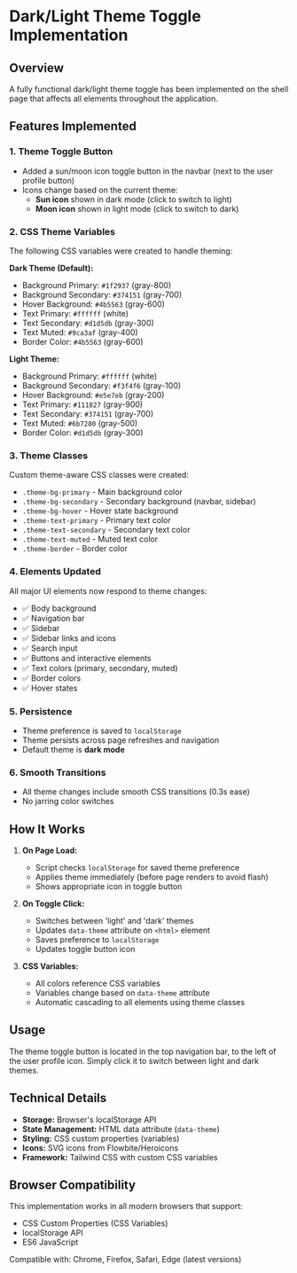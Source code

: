 # Dark/Light Theme Toggle Implementation

## Overview
A fully functional dark/light theme toggle has been implemented on the shell page that affects all elements throughout the application.

## Features Implemented

### 1. **Theme Toggle Button**
- Added a sun/moon icon toggle button in the navbar (next to the user profile button)
- Icons change based on the current theme:
  - **Sun icon** shown in dark mode (click to switch to light)
  - **Moon icon** shown in light mode (click to switch to dark)

### 2. **CSS Theme Variables**
The following CSS variables were created to handle theming:

**Dark Theme (Default):**
- Background Primary: `#1f2937` (gray-800)
- Background Secondary: `#374151` (gray-700)
- Hover Background: `#4b5563` (gray-600)
- Text Primary: `#ffffff` (white)
- Text Secondary: `#d1d5db` (gray-300)
- Text Muted: `#9ca3af` (gray-400)
- Border Color: `#4b5563` (gray-600)

**Light Theme:**
- Background Primary: `#ffffff` (white)
- Background Secondary: `#f3f4f6` (gray-100)
- Hover Background: `#e5e7eb` (gray-200)
- Text Primary: `#111827` (gray-900)
- Text Secondary: `#374151` (gray-700)
- Text Muted: `#6b7280` (gray-500)
- Border Color: `#d1d5db` (gray-300)

### 3. **Theme Classes**
Custom theme-aware CSS classes were created:
- `.theme-bg-primary` - Main background color
- `.theme-bg-secondary` - Secondary background (navbar, sidebar)
- `.theme-bg-hover` - Hover state background
- `.theme-text-primary` - Primary text color
- `.theme-text-secondary` - Secondary text color
- `.theme-text-muted` - Muted text color
- `.theme-border` - Border color

### 4. **Elements Updated**
All major UI elements now respond to theme changes:
- ✅ Body background
- ✅ Navigation bar
- ✅ Sidebar
- ✅ Sidebar links and icons
- ✅ Search input
- ✅ Buttons and interactive elements
- ✅ Text colors (primary, secondary, muted)
- ✅ Border colors
- ✅ Hover states

### 5. **Persistence**
- Theme preference is saved to `localStorage`
- Theme persists across page refreshes and navigation
- Default theme is **dark mode**

### 6. **Smooth Transitions**
- All theme changes include smooth CSS transitions (0.3s ease)
- No jarring color switches

## How It Works

1. **On Page Load:**
   - Script checks `localStorage` for saved theme preference
   - Applies theme immediately (before page renders to avoid flash)
   - Shows appropriate icon in toggle button

2. **On Toggle Click:**
   - Switches between 'light' and 'dark' themes
   - Updates `data-theme` attribute on `<html>` element
   - Saves preference to `localStorage`
   - Updates toggle button icon

3. **CSS Variables:**
   - All colors reference CSS variables
   - Variables change based on `data-theme` attribute
   - Automatic cascading to all elements using theme classes

## Usage

The theme toggle button is located in the top navigation bar, to the left of the user profile icon. Simply click it to switch between light and dark themes.

## Technical Details

- **Storage:** Browser's localStorage API
- **State Management:** HTML data attribute (`data-theme`)
- **Styling:** CSS custom properties (variables)
- **Icons:** SVG icons from Flowbite/Heroicons
- **Framework:** Tailwind CSS with custom CSS variables

## Browser Compatibility

This implementation works in all modern browsers that support:
- CSS Custom Properties (CSS Variables)
- localStorage API
- ES6 JavaScript

Compatible with: Chrome, Firefox, Safari, Edge (latest versions)
